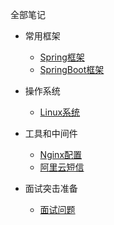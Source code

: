 全部笔记

* 常用框架

  * [Spring框架](Java/Note-Aop.md)
  * [SpringBoot框架](Java/Note-SpringBoot.md)
  
* 操作系统

  * [Linux系统](Java/Note-Linux.md)

  
* 工具和中间件

  * [Nginx配置](Java/Note-Nginx.md)
  * [阿里云短信](Java/Note-Sms.md)

* 面试突击准备

  * [面试问题](Java/Note-Interview.md)
